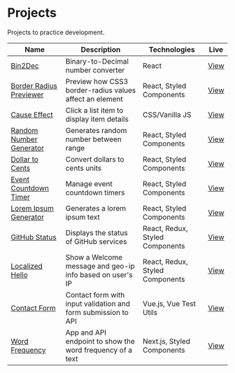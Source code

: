 # Projects

Projects to practice development.

| Name                                               | Description                                                   | Technologies                    | Live                                                                      |
| -------------------------------------------------- | ------------------------------------------------------------- | ------------------------------- | ------------------------------------------------------------------------- |
| [Bin2Dec](bin2dec)                                 | Binary-to-Decimal number converter                            | React                           | [View](https://jjnilton.github.io/projects/bin2dec/build)                 |
| [Border Radius Previewer](border-radius-previewer) | Preview how CSS3 border-radius values affect an element       | React, Styled Components        | [View](https://jjnilton.github.io/projects/border-radius-previewer/build) |
| [Cause Effect](cause-effect)                       | Click a list item to display item details                     | CSS/Vanilla JS                  | [View](https://jjnilton.github.io/projects/cause-effect/dist)             |
| [Random Number Generator](random-number-generator) | Generates random number between range                         | React, Styled Components        | [View](https://jjnilton.github.io/projects/random-number-generator/build) |
| [Dollar to Cents](dollars-to-cents)                | Convert dollars to cents units                                | React, Styled Components        | [View](https://jjnilton.github.io/projects/dollars-to-cents/build)        |
| [Event Countdown Timer](event-countdown-timer)     | Manage event countdown timers                                 | React, Styled Components        | [View](https://jjnilton.github.io/projects/event-countdown-timer/build)   |
| [Lorem Ipsum Generator](lorem-ipsum-generator)     | Generates a lorem ipsum text                                  | React, Styled Components        | [View](https://jjnilton.github.io/projects/lorem-ipsum-generator/build)   |
| [GitHub Status](github-status)                     | Displays the status of GitHub services                        | React, Redux, Styled Components | [View](https://jjnilton.github.io/projects/github-status/build)           |
| [Localized Hello](localized-hello)                 | Show a Welcome message and geo-ip info based on user's IP     | React, Redux, Styled Components | [View](https://jjnilton.github.io/projects/localized-hello/build)         |
| [Contact Form](contact-form)                       | Contact form with input validation and form submission to API | Vue.js, Vue Test Utils          | [View](https://jjnilton.github.io/projects/contact-form/dist)             |
| [Word Frequency](word-frequency)                   | App and API endpoint to show the word frequency of a text     | Next.js, Styled Components      | [View](https://word-frequency-app.vercel.app/)                            |
